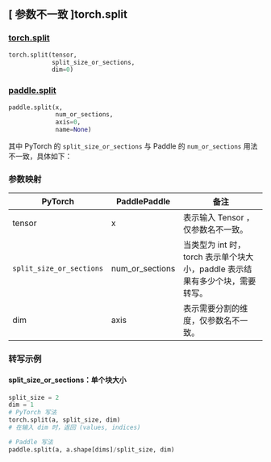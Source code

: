 ## [ 参数不一致 ]torch.split
### [torch.split](https://pytorch.org/docs/stable/generated/torch.split.html?highlight=torch%20split#torch.split)

```python
torch.split(tensor,
            split_size_or_sections,
            dim=0)
```

### [paddle.split](https://www.paddlepaddle.org.cn/documentation/docs/zh/develop/api/paddle/split_cn.html#split)

```python
paddle.split(x,
             num_or_sections,
             axis=0,
             name=None)
```

其中 PyTorch 的 `split_size_or_sections` 与 Paddle 的 `num_or_sections` 用法不一致，具体如下：
### 参数映射
| PyTorch       | PaddlePaddle | 备注                                                   |
| ------------- | ------------ | ------------------------------------------------------ |
| tensor        | x            | 表示输入 Tensor ，仅参数名不一致。                                     |
| `split_size_or_sections`| num_or_sections| 当类型为 int 时，torch 表示单个块大小，paddle 表示结果有多少个块，需要转写。 |
| dim           | axis         | 表示需要分割的维度，仅参数名不一致。                   |


### 转写示例
#### split_size_or_sections：单个块大小
```python
split_size = 2
dim = 1
# PyTorch 写法
torch.split(a, split_size, dim)
# 在输入 dim 时，返回 (values, indices)

# Paddle 写法
paddle.split(a, a.shape[dims]/split_size, dim)
```
